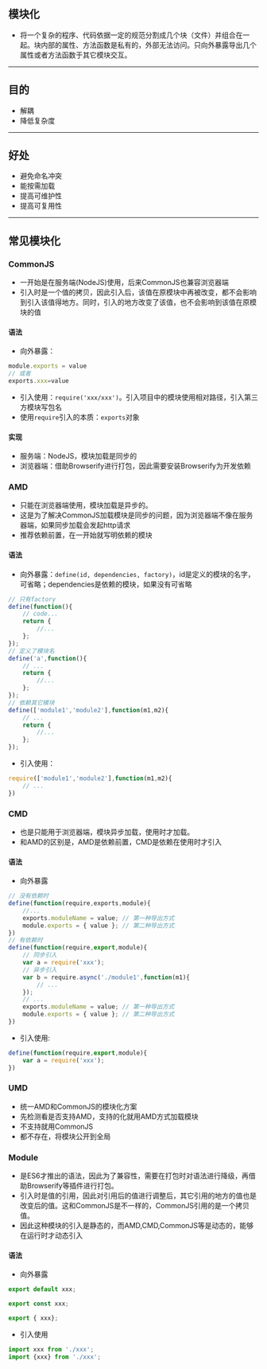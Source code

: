 ## 模块化
- 将一个复杂的程序、代码依据一定的规范分割成几个块（文件）并组合在一起。块内部的属性、方法函数是私有的，外部无法访问。只向外暴露导出几个属性或者方法函数于其它模块交互。

---

## 目的
- 解耦
- 降低复杂度
  
---

## 好处
- 避免命名冲突
- 能按需加载
- 提高可维护性
- 提高可复用性
  
---

## 常见模块化
### CommonJS
- 一开始是在服务端(NodeJS)使用，后来CommonJS也兼容浏览器端
- 引入时是一个值的拷贝，因此引入后，该值在原模块中再被改变，都不会影响到引入该值得地方。同时，引入的地方改变了该值，也不会影响到该值在原模块的值
#### 语法
- 向外暴露：
```js
module.exports = value
// 或者
exports.xxx=value
```
- 引入使用：`require('xxx/xxx')`。引入项目中的模块使用相对路径，引入第三方模块写包名
- 使用`require`引入的本质：`exports`对象
#### 实现
- 服务端：NodeJS，模块加载是同步的
- 浏览器端：借助Browserify进行打包，因此需要安装Browserify为开发依赖

### AMD
- 只能在浏览器端使用，模块加载是异步的。
- 这是为了解决CommonJS加载模块是同步的问题，因为浏览器端不像在服务器端，如果同步加载会发起http请求
- 推荐依赖前置，在一开始就写明依赖的模块
#### 语法
- 向外暴露：`define(id, dependencies, factory)`，id是定义的模块的名字，可省略；dependencies是依赖的模块，如果没有可省略
```js
// 只有factory
define(function(){
    // code...
    return {
        //... 
    };
});
// 定义了模块名
define('a',function(){
    // ...
    return {
        //... 
    };
});
// 依赖其它模块
define(['module1','module2'],function(m1,m2){
    // ...
    return {
        //... 
    };
});
```
- 引入使用：
```js
require(['module1','module2'],function(m1,m2){
    // ...
})
```

### CMD
- 也是只能用于浏览器端，模块异步加载，使用时才加载。
- 和AMD的区别是，AMD是依赖前置，CMD是依赖在使用时才引入
#### 语法
- 向外暴露
```js
// 没有依赖时
define(function(require,exports,module){
    //...
    exports.moduleName = value; // 第一种导出方式
    module.exports = { value }; // 第二种导出方式
})
// 有依赖时
define(function(require,export,module){
    // 同步引入
    var a = require('xxx');
    // 异步引入
    var b = require.async('./module1',function(m1){
        // ...
    });
    // ...
    exports.moduleName = value; // 第一种导出方式
    module.exports = { value }; // 第二种导出方式
})
```
- 引入使用:
```js
define(function(require,export,module){
    var a = require('xxx');
})
```

### UMD
- 统一AMD和CommonJS的模块化方案
- 先检测看是否支持AMD，支持的化就用AMD方式加载模块
- 不支持就用CommonJS
- 都不存在，将模块公开到全局

### Module
- 是ES6才推出的语法，因此为了兼容性，需要在打包时对语法进行降级，再借助Browserify等插件进行打包。
- 引入时是值的引用，因此对引用后的值进行调整后，其它引用的地方的值也是改变后的值。这和CommonJS是不一样的，CommonJS引用的是一个拷贝值。
- 因此这种模块的引入是静态的，而AMD,CMD,CommonJS等是动态的，能够在运行时才动态引入
#### 语法
- 向外暴露
```js
export default xxx;

export const xxx;

export { xxx};
```
- 引入使用
```js
import xxx from './xxx';
import {xxx} from './xxx';
```